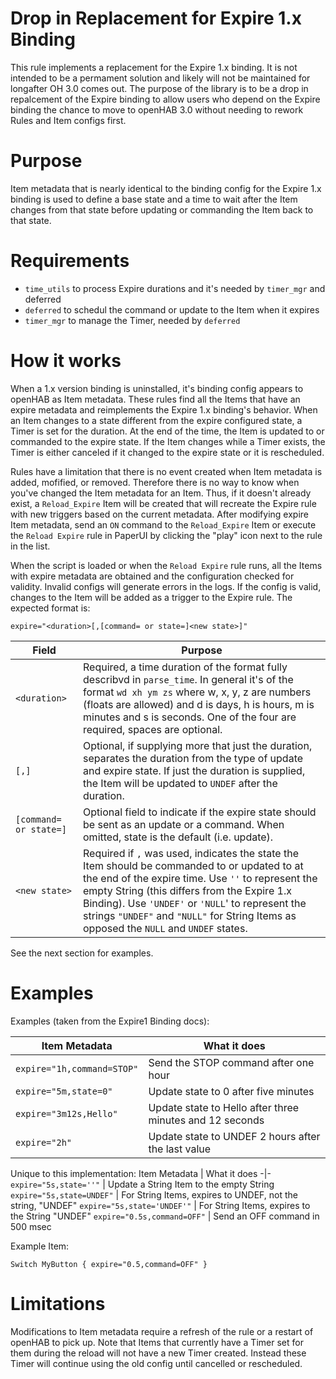 # Drop in Replacement for Expire 1.x Binding
This rule implements a replacement for the Expire 1.x binding.
It is not intended to be a permament solution and likely will not be maintained for longafter OH 3.0 comes out.
The purpose of the library is to be a drop in repalcement of the Expire binding to allow users who depend on the Expire binding the chance to move to openHAB 3.0 without needing to rework Rules and Item configs first.

# Purpose
Item metadata that is nearly identical to the binding config for the Expire 1.x binding is used to define a base state and a time to wait after the Item changes from that state before updating or commanding the Item back to that state.

# Requirements
- `time_utils` to process Expire durations and it's needed by `timer_mgr` and deferred
- `deferred` to schedul the command or update to the Item when it expires
- `timer_mgr` to manage the Timer, needed by `deferred`

# How it works

When a 1.x version binding is uninstalled, it's binding config appears to openHAB as Item metadata.
These rules find all the Items that have an expire metadata and reimplements the Expire 1.x binding's behavior.
When an Item changes to a state different from the expire configured state, a Timer is set for the duration.
At the end of the time, the Item is updated to or commanded to the expire state.
If the Item changes while a Timer exists, the Timer is either canceled if it changed to the expire state or it is rescheduled.

Rules have a limitation that there is no event created when Item metadata is added, mofified, or removed.
Therefore there is no way to know when you've changed the Item metadata for an Item.
Thus, if it doesn't already exist, a `Reload_Expire` Item will be created that will recreate the Expire rule with new triggers based on the current metadata.
After modifying expire Item metadata, send an `ON` command to the `Reload_Expire` Item or execute the `Reload Expire` rule in PaperUI by clicking the "play" icon next to the rule in the list.

When the script is loaded or when the `Reload Expire` rule runs, all the Items with expire metadata are obtained and the configuration checked for validity.
Invalid configs will generate errors in the logs.
If the config is valid, changes to the Item will be added as a trigger to the Expire rule.
The expected format is:

```
expire="<duration>[,[command= or state=]<new state>]"
```

Field | Purpose
-|-
`<duration>` | Required, a time duration of the format fully describvd in `parse_time`. In general it's of the format `wd xh ym zs` where w, x, y, z are numbers (floats are allowed) and d is days, h is hours, m is minutes and s is seconds. One of the four are required, spaces are optional.
`[,]` | Optional, if supplying more that just the duration, separates the duration from the type of update and expire state. If just the duration is supplied, the Item will be updated to `UNDEF` after the duration.
`[command= or state=]` | Optional field to indicate if the expire state should be sent as an update or a command. When omitted, state is the default (i.e. update).
`<new state>` | Required if `,` was used, indicates the state the Item should be commanded to or updated to at the end of the expire time. Use `''` to represent the empty String (this differs from the Expire 1.x Binding). Use `'UNDEF'` or `'NULL`' to represent the strings `"UNDEF"` and `"NULL"` for String Items as opposed the `NULL` and `UNDEF` states.

See the next section for examples.

# Examples

Examples (taken from the Expire1 Binding docs):

Item Metadata | What it does
-|-
`expire="1h,command=STOP"` | Send the STOP command after one hour
`expire="5m,state=0"` | Update state to 0 after five minutes
`expire="3m12s,Hello"` | Update state to Hello after three minutes and 12 seconds
`expire="2h"` | Update state to UNDEF 2 hours after the last value

Unique to this implementation:
Item Metadata | What it does
-|-
`expire="5s,state=''"` | Update a String Item to the empty String
`expire="5s,state=UNDEF"` | For String Items, expires to UNDEF, not the string, "UNDEF"
`expire="5s,state='UNDEF'"` | For String Items, expires to the String "UNDEF"
`expire="0.5s,command=OFF"` | Send an OFF command in 500 msec

Example Item:

```
Switch MyButton { expire="0.5,command=OFF" }
```

# Limitations

Modifications to Item metadata require a refresh of the rule or a restart of openHAB to pick up.
Note that Items that currently have a Timer set for them during the reload will not have a new Timer created.
Instead these Timer will continue using the old config until cancelled or rescheduled.
